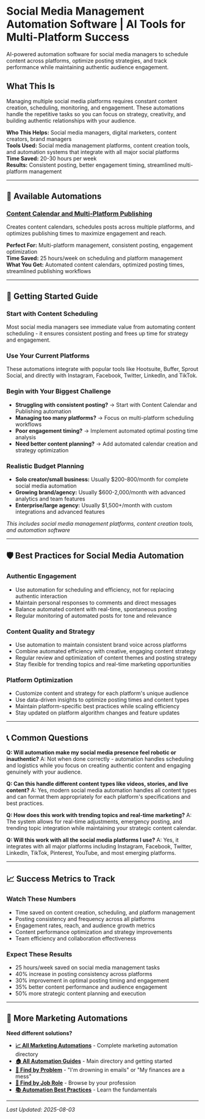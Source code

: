 # Social Media Management Automation Software | AI Tools for Multi-Platform Success

<!-- SEO Meta Description: Social media management automation software to schedule posts across all platforms, optimize content calendars, and track performance. Save 25 hours per week with AI-powered social media tools. -->

<!-- Target Keywords: social media management automation, social media scheduling software, content calendar automation, multi-platform social media tools, social media automation platform -->

AI-powered automation software for social media managers to schedule content across platforms, optimize posting strategies, and track performance while maintaining authentic audience engagement.

## What This Is

Managing multiple social media platforms requires constant content creation, scheduling, monitoring, and engagement. These automations handle the repetitive tasks so you can focus on strategy, creativity, and building authentic relationships with your audience.

**Who This Helps:** Social media managers, digital marketers, content creators, brand managers  
**Tools Used:** Social media management platforms, content creation tools, and automation systems that integrate with all major social platforms  
**Time Saved:** 20-30 hours per week  
**Results:** Consistent posting, better engagement timing, streamlined multi-platform management  

---

## 📱 Available Automations

### [Content Calendar and Multi-Platform Publishing](Content%20Calendar%20and%20Multi-Platform%20Publishing.md)
Creates content calendars, schedules posts across multiple platforms, and optimizes publishing times to maximize engagement and reach.

**Perfect For:** Multi-platform management, consistent posting, engagement optimization  
**Time Saved:** 25 hours/week on scheduling and platform management  
**What You Get:** Automated content calendars, optimized posting times, streamlined publishing workflows

---

## 🎯 Getting Started Guide

### Start with Content Scheduling
Most social media managers see immediate value from automating content scheduling - it ensures consistent posting and frees up time for strategy and engagement.

### Use Your Current Platforms
These automations integrate with popular tools like Hootsuite, Buffer, Sprout Social, and directly with Instagram, Facebook, Twitter, LinkedIn, and TikTok.

### Begin with Your Biggest Challenge
- **Struggling with consistent posting?** → Start with Content Calendar and Publishing automation
- **Managing too many platforms?** → Focus on multi-platform scheduling workflows
- **Poor engagement timing?** → Implement automated optimal posting time analysis
- **Need better content planning?** → Add automated calendar creation and strategy optimization

### Realistic Budget Planning
- **Solo creator/small business:** Usually $200-800/month for complete social media automation
- **Growing brand/agency:** Usually $600-2,000/month with advanced analytics and team features
- **Enterprise/large agency:** Usually $1,500+/month with custom integrations and advanced features

*This includes social media management platforms, content creation tools, and automation software*

---

## 🛡️ Best Practices for Social Media Automation

### Authentic Engagement
- Use automation for scheduling and efficiency, not for replacing authentic interaction
- Maintain personal responses to comments and direct messages
- Balance automated content with real-time, spontaneous posting
- Regular monitoring of automated posts for tone and relevance

### Content Quality and Strategy
- Use automation to maintain consistent brand voice across platforms
- Combine automated efficiency with creative, engaging content strategy
- Regular review and optimization of content themes and posting strategy
- Stay flexible for trending topics and real-time marketing opportunities

### Platform Optimization
- Customize content and strategy for each platform's unique audience
- Use data-driven insights to optimize posting times and content types
- Maintain platform-specific best practices while scaling efficiency
- Stay updated on platform algorithm changes and feature updates

---

## 📞 Common Questions

**Q: Will automation make my social media presence feel robotic or inauthentic?**
A: Not when done correctly - automation handles scheduling and logistics while you focus on creating authentic content and engaging genuinely with your audience.

**Q: Can this handle different content types like videos, stories, and live content?**
A: Yes, modern social media automation handles all content types and can format them appropriately for each platform's specifications and best practices.

**Q: How does this work with trending topics and real-time marketing?**
A: The system allows for real-time adjustments, emergency posting, and trending topic integration while maintaining your strategic content calendar.

**Q: Will this work with all the social media platforms I use?**
A: Yes, it integrates with all major platforms including Instagram, Facebook, Twitter, LinkedIn, TikTok, Pinterest, YouTube, and most emerging platforms.

---

## 📈 Success Metrics to Track

### Watch These Numbers
- Time saved on content creation, scheduling, and platform management
- Posting consistency and frequency across all platforms
- Engagement rates, reach, and audience growth metrics
- Content performance optimization and strategy improvements
- Team efficiency and collaboration effectiveness

### Expect These Results
- 25 hours/week saved on social media management tasks
- 40% increase in posting consistency across platforms
- 30% improvement in optimal posting timing and engagement
- 35% better content performance and audience engagement
- 50% more strategic content planning and execution

---

## 🔗 More Marketing Automations

**Need different solutions?**
- **[📈 All Marketing Automations](../Marketing%20Overview.md)** - Complete marketing automation directory
- **[🏠 All Automation Guides](../../../AI%20Automations%20Guide.md)** - Main directory and getting started
- **[🎯 Find by Problem](../../../Automation%20Workflows%20by%20Problem.md)** - "I'm drowning in emails" or "My finances are a mess"
- **[👔 Find by Job Role](../../../Automation%20Workflows%20by%20Job%20Role.md)** - Browse by your profession
- **[📚 Automation Best Practices](../../../Automation%20Best%20Practices.md)** - Learn the fundamentals

---

*Last Updated: 2025-08-03*